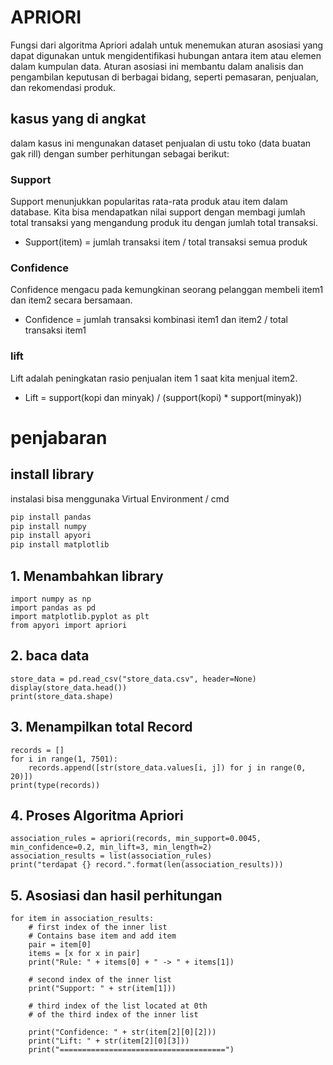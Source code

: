 # APRIORI
Fungsi dari algoritma Apriori adalah untuk menemukan aturan asosiasi yang dapat digunakan untuk mengidentifikasi hubungan antara item atau elemen dalam kumpulan data. Aturan asosiasi ini membantu dalam analisis dan pengambilan keputusan di berbagai bidang, seperti pemasaran, penjualan, dan rekomendasi produk.

## kasus yang di angkat
dalam kasus ini mengunakan dataset penjualan di ustu toko (data buatan gak rill) dengan sumber perhitungan sebagai berikut:
### Support
Support menunjukkan popularitas rata-rata produk atau item dalam database. Kita bisa mendapatkan nilai support dengan membagi jumlah total transaksi yang mengandung produk itu dengan jumlah total transaksi.
- Support(item) = jumlah transaksi item / total transaksi semua produk
### Confidence
Confidence mengacu pada kemungkinan seorang pelanggan membeli item1 dan item2 secara bersamaan. 
- Confidence = jumlah transaksi kombinasi item1 dan item2 / total transaksi item1
### lift
Lift adalah peningkatan rasio penjualan item 1 saat kita menjual item2.
- Lift = support(kopi dan minyak) / (support(kopi) * support(minyak))
# penjabaran
## install library
instalasi bisa menggunaka Virtual Environment / cmd
```bash
pip install pandas
pip install numpy
pip install apyori
pip install matplotlib
```

## 1. Menambahkan library
```
import numpy as np
import pandas as pd
import matplotlib.pyplot as plt
from apyori import apriori
```
## 2. baca data
```
store_data = pd.read_csv("store_data.csv", header=None)
display(store_data.head())
print(store_data.shape)
```
## 3. Menampilkan total Record
```
records = []
for i in range(1, 7501):
    records.append([str(store_data.values[i, j]) for j in range(0, 20)])
print(type(records))
```

## 4. Proses Algoritma Apriori
```
association_rules = apriori(records, min_support=0.0045, min_confidence=0.2, min_lift=3, min_length=2)
association_results = list(association_rules)
print("terdapat {} record.".format(len(association_results)))
```

## 5. Asosiasi dan hasil perhitungan
```
for item in association_results:
    # first index of the inner list
    # Contains base item and add item
    pair = item[0]
    items = [x for x in pair]
    print("Rule: " + items[0] + " -> " + items[1])

    # second index of the inner list
    print("Support: " + str(item[1]))

    # third index of the list located at 0th
    # of the third index of the inner list

    print("Confidence: " + str(item[2][0][2]))
    print("Lift: " + str(item[2][0][3]))
    print("=====================================")
```
